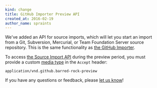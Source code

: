 ```yaml
---
kind: change
title: GitHub Importer Preview API
created_at: 2016-02-19
author_name: spraints
---
```


We've added an API for source imports, which will let you start an import from a Git, Subversion, Mercurial, or Team Foundation Server source repository. This is the same functionality as [the GitHub Importer](https://import.github.com/).

To access [the Source Import API][docs] during the preview period, you must provide a custom [media type][media-type] in the `Accept` header:

    application/vnd.github.barred-rock-preview

If you have any questions or feedback, please [let us know][contact]!

[media-type]: /v3/media
[docs]: /v3/migration/source_imports/
[contact]: https://github.com/contact?form%5Bsubject%5D=Source+Import+API
